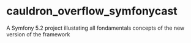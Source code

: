 # cauldron_overflow_symfonycast

A Symfony 5.2 project illustating all fondamentals concepts of the new version of the framework

